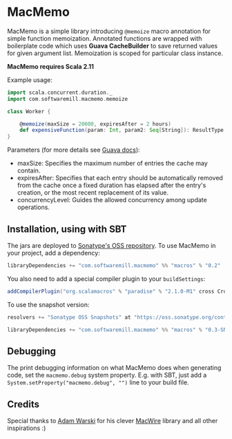 MacMemo
=======

MacMemo is a simple library introducing `@memoize` macro annotation for simple function memoization. 
Annotated functions are wrapped with boilerplate code which uses **Guava CacheBuilder** to save 
returned values for given argument list. Memoization is scoped for particular class instance.  

**MacMemo requires Scala 2.11**

Example usage:  
````scala
import scala.concurrent.duration._
import com.softwaremill.macmemo.memoize

class Worker {

    @memoize(maxSize = 20000, expiresAfter = 2 hours)
    def expensiveFunction(param: Int, param2: Seq[String]): ResultType = { ... }
}
````

Parameters (for more details see [Guava docs](http://docs.guava-libraries.googlecode.com/git/javadoc/com/google/common/cache/CacheBuilder.html)):
* maxSize: Specifies the maximum number of entries the cache may contain.
* expiresAfter: Specifies that each entry should be automatically removed from the cache once a fixed duration has elapsed after the entry's creation, or the most recent replacement of its value.
* concurrencyLevel: Guides the allowed concurrency among update operations.

Installation, using with SBT
----------------------------

The jars are deployed to [Sonatype's OSS repository](https://oss.sonatype.org/content/repositories/releases/com/softwaremill/macmemo/).
To use MacMemo in your project, add a dependency:

````scala
libraryDependencies += "com.softwaremill.macmemo" %% "macros" % "0.2"
````

You also need to add a special compiler plugin to your `buildSettings`:

````scala
addCompilerPlugin("org.scalamacros" % "paradise" % "2.1.0-M1" cross CrossVersion.full)
````

To use the snapshot version:

````scala
resolvers += "Sonatype OSS Snapshots" at "https://oss.sonatype.org/content/repositories/snapshots"

libraryDependencies += "com.softwaremill.macmemo" %% "macros" % "0.3-SNAPSHOT"
````

Debugging
---------

The print debugging information on what MacMemo does when generating code, set the
`macmemo.debug` system property. E.g. with SBT, just add a `System.setProperty("macmemo.debug", "")` line to your
build file.

Credits
-------

Special thanks to [Adam Warski](http://www.warski.org/blog/) for his clever [MacWire](https://github.com/adamw/macwire) library and all other inspirations :)
